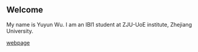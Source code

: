 ## Welcome 

My name is Yuyun Wu. 
I am an IBI1 student at ZJU-UoE institute, Zhejiang University.

[webpage](https://c.zju.edu.cn/) 